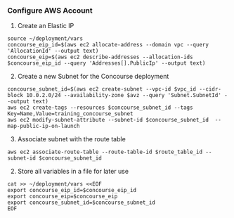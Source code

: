 ### Configure AWS Account

1. Create an Elastic IP 
```
source ~/deployment/vars
concourse_eip_id=$(aws ec2 allocate-address --domain vpc --query 'AllocationId' --output text)
concourse_eip=$(aws ec2 describe-addresses --allocation-ids $concourse_eip_id --query 'Addresses[].PublicIp' --output text)
```

2. Create a new Subnet for the Concourse deployment
```
concourse_subnet_id=$(aws ec2 create-subnet --vpc-id $vpc_id --cidr-block 10.0.2.0/24 --availability-zone $avz --query 'Subnet.SubnetId' --output text)
aws ec2 create-tags --resources $concourse_subnet_id --tags Key=Name,Value=training_concourse_subnet
aws ec2 modify-subnet-attribute --subnet-id $concourse_subnet_id  --map-public-ip-on-launch
```

3. Associate subnet with the route table
```
aws ec2 associate-route-table --route-table-id $route_table_id --subnet-id $concourse_subnet_id
```

2. Store all variables in a file for later use
```
cat >> ~/deployment/vars <<EOF
export concourse_eip_id=$concourse_eip_id
export concourse_eip=$concourse_eip
export concourse_subnet_id=$concourse_subnet_id
EOF
```
